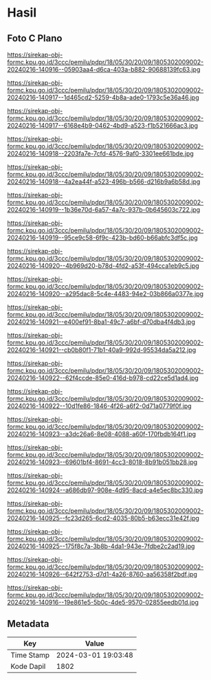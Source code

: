 # Hasil

## Foto C Plano

https://sirekap-obj-formc.kpu.go.id/3ccc/pemilu/pdpr/18/05/30/20/09/1805302009002-20240216-140916--05903aa4-d6ca-403a-b882-90688139fc63.jpg

https://sirekap-obj-formc.kpu.go.id/3ccc/pemilu/pdpr/18/05/30/20/09/1805302009002-20240216-140917--1d465cd2-5259-4b8a-ade0-1793c5e36a46.jpg

https://sirekap-obj-formc.kpu.go.id/3ccc/pemilu/pdpr/18/05/30/20/09/1805302009002-20240216-140917--6168e4b9-0462-4bd9-a523-f1b521666ac3.jpg

https://sirekap-obj-formc.kpu.go.id/3ccc/pemilu/pdpr/18/05/30/20/09/1805302009002-20240216-140918--2203fa7e-7cfd-4576-9af0-3301ee661bde.jpg

https://sirekap-obj-formc.kpu.go.id/3ccc/pemilu/pdpr/18/05/30/20/09/1805302009002-20240216-140918--4a2ea44f-a523-496b-b566-d216b9a6b58d.jpg

https://sirekap-obj-formc.kpu.go.id/3ccc/pemilu/pdpr/18/05/30/20/09/1805302009002-20240216-140919--1b36e70d-6a57-4a7c-937b-0b645603c722.jpg

https://sirekap-obj-formc.kpu.go.id/3ccc/pemilu/pdpr/18/05/30/20/09/1805302009002-20240216-140919--95ce9c58-6f9c-423b-bd60-b66abfc3df5c.jpg

https://sirekap-obj-formc.kpu.go.id/3ccc/pemilu/pdpr/18/05/30/20/09/1805302009002-20240216-140920--4b969d20-b78d-4fd2-a53f-494cca1eb9c5.jpg

https://sirekap-obj-formc.kpu.go.id/3ccc/pemilu/pdpr/18/05/30/20/09/1805302009002-20240216-140920--a295dac8-5c4e-4483-94e2-03b866a0377e.jpg

https://sirekap-obj-formc.kpu.go.id/3ccc/pemilu/pdpr/18/05/30/20/09/1805302009002-20240216-140921--e400ef91-8ba1-49c7-a6bf-d70dba4f4db3.jpg

https://sirekap-obj-formc.kpu.go.id/3ccc/pemilu/pdpr/18/05/30/20/09/1805302009002-20240216-140921--cb0b80f1-71b1-40a9-992d-95534da5a212.jpg

https://sirekap-obj-formc.kpu.go.id/3ccc/pemilu/pdpr/18/05/30/20/09/1805302009002-20240216-140922--62f4ccde-85e0-416d-b978-cd22ce5d1ad4.jpg

https://sirekap-obj-formc.kpu.go.id/3ccc/pemilu/pdpr/18/05/30/20/09/1805302009002-20240216-140922--10d1fe86-1846-4f26-a6f2-0d71a0779f0f.jpg

https://sirekap-obj-formc.kpu.go.id/3ccc/pemilu/pdpr/18/05/30/20/09/1805302009002-20240216-140923--a3dc26a6-8e08-4088-a60f-170fbdb164f1.jpg

https://sirekap-obj-formc.kpu.go.id/3ccc/pemilu/pdpr/18/05/30/20/09/1805302009002-20240216-140923--69601bf4-8691-4cc3-8018-8b91b051bb28.jpg

https://sirekap-obj-formc.kpu.go.id/3ccc/pemilu/pdpr/18/05/30/20/09/1805302009002-20240216-140924--a686db97-908e-4d95-8acd-a4e5ec8bc330.jpg

https://sirekap-obj-formc.kpu.go.id/3ccc/pemilu/pdpr/18/05/30/20/09/1805302009002-20240216-140925--fc23d265-6cd2-4035-80b5-b63ecc31e42f.jpg

https://sirekap-obj-formc.kpu.go.id/3ccc/pemilu/pdpr/18/05/30/20/09/1805302009002-20240216-140925--175f8c7a-3b8b-4da1-943e-7fdbe2c2ad19.jpg

https://sirekap-obj-formc.kpu.go.id/3ccc/pemilu/pdpr/18/05/30/20/09/1805302009002-20240216-140926--642f2753-d7d1-4a26-8760-aa56358f2bdf.jpg

https://sirekap-obj-formc.kpu.go.id/3ccc/pemilu/pdpr/18/05/30/20/09/1805302009002-20240216-140916--19e861e5-5b0c-4de5-9570-02855eedb01d.jpg


## Metadata

| Key        | Value               |
| ---------- | ------------------- |
| Time Stamp | 2024-03-01 19:03:48 |
| Kode Dapil | 1802                |



